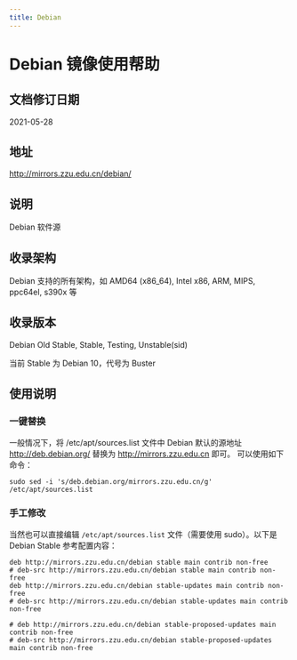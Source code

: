 ```yaml
---
title: Debian
---
```

<!-- ex_nolevel -->
# Debian 镜像使用帮助

## 文档修订日期

2021-05-28

## 地址

http://mirrors.zzu.edu.cn/debian/

## 说明

Debian 软件源

## 收录架构

Debian 支持的所有架构，如 AMD64 (x86_64), Intel x86, ARM, MIPS, ppc64el, s390x 等

## 收录版本

Debian Old Stable, Stable, Testing, Unstable(sid)

当前 Stable 为 Debian 10，代号为 Buster

## 使用说明

### 一键替换

一般情况下，将 /etc/apt/sources.list 文件中 Debian 默认的源地址 http://deb.debian.org/ 替换为 http://mirrors.zzu.edu.cn 即可。 可以使用如下命令：

```shell
sudo sed -i 's/deb.debian.org/mirrors.zzu.edu.cn/g' /etc/apt/sources.list
```

### 手工修改

当然也可以直接编辑 `/etc/apt/sources.list` 文件（需要使用 sudo）。以下是 Debian Stable 参考配置内容：

```
deb http://mirrors.zzu.edu.cn/debian stable main contrib non-free
# deb-src http://mirrors.zzu.edu.cn/debian stable main contrib non-free
deb http://mirrors.zzu.edu.cn/debian stable-updates main contrib non-free
# deb-src http://mirrors.zzu.edu.cn/debian stable-updates main contrib non-free

# deb http://mirrors.zzu.edu.cn/debian stable-proposed-updates main contrib non-free
# deb-src http://mirrors.zzu.edu.cn/debian stable-proposed-updates main contrib non-free
```

